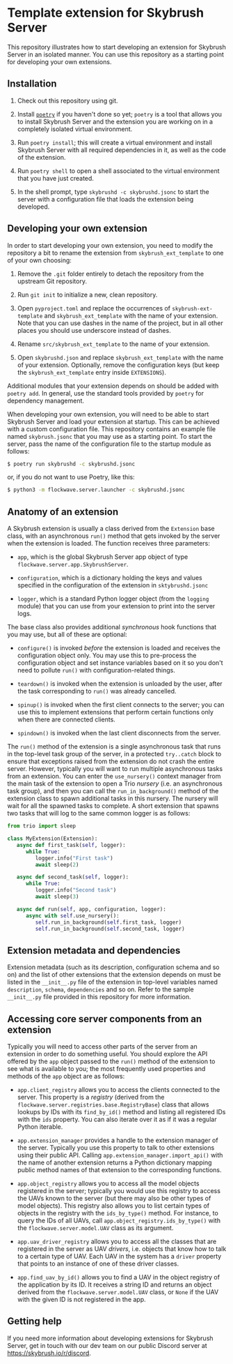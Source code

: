 Template extension for Skybrush Server
======================================

This repository illustrates how to start developing an extension for Skybrush
Server in an isolated manner. You can use this repository as a starting point
for developing your own extensions.

Installation
------------

1. Check out this repository using git.

2. Install [`poetry`](https://python-poetry.org) if you haven't done so yet;
   `poetry` is a tool that allows you to install Skybrush Server and the
   extension you are working on in a completely isolated virtual environment.

3. Run `poetry install`; this will create a virtual environment and install
   Skybrush Server with all required dependencies in it, as well as the code
   of the extension.

4. Run `poetry shell` to open a shell associated to the virtual environment
   that you have just created.

5. In the shell prompt, type `skybrushd -c skybrushd.jsonc` to start the server
   with a configuration file that loads the extension being developed.

Developing your own extension
-----------------------------

In order to start developing your own extension, you need to modify the
repository a bit to rename the extension from `skybrush_ext_template` to
one of your own choosing:

1. Remove the `.git` folder entirely to detach the repository from the upstream
   Git repository.

2. Run `git init` to initialize a new, clean repository.

3. Open `pyproject.toml` and replace the occurrences of `skybrush-ext-template`
   and `skybrush_ext_template` with the name of your extension. Note that you
   can use dashes in the name of the project, but in all other places you
   should use underscore instead of dashes.

4. Rename `src/skybrush_ext_template` to the name of your extension.

5. Open `skybrushd.json` and replace `skybrush_ext_template` with the name of
   your extension. Optionally, remove the configuration keys (but keep the
   `skybrush_ext_template` entry inside `EXTENSIONS`).

Additional modules that your extension depends on should be added with
`poetry add`. In general, use the standard tools provided by `poetry` for
dependency management.

When developing your own extension, you will need to be able to start Skybrush
Server and load your extension at startup. This can be achieved with a custom
configuration file. This repository contains an example file named
`skybrush.jsonc` that you may use as a starting point. To start the server,
pass the name of the configuration file to the startup module as follows:

```sh
$ poetry run skybrushd -c skybrushd.jsonc
```

or, if you do not want to use Poetry, like this:

```sh
$ python3 -m flockwave.server.launcher -c skybrushd.jsonc
```

Anatomy of an extension
-----------------------

A Skybrush extension is usually a class derived from the `Extension` base
class, with an asynchronous `run()` method that gets invoked by the server
when the extension is loaded. The function receives three parameters:

- `app`, which is the global Skybrush Server app object of type
  `flockwave.server.app.SkybrushServer`.

- `configuration`, which is a dictionary holding the keys and values specified
  in the configuration of the extension in `sktybrushd.jsonc`

- `logger`, which is a standard Python logger object (from the `logging` module)
  that you can use from your extension to print into the server logs.

The base class also provides additional _synchronous_ hook functions that you
may use, but all of these are optional:

- `configure()` is invoked _before_ the extension is loaded and receives the
  configuration object only. You may use this to pre-process the configuration
  object and set instance variables based on it so you don't need to pollute
  `run()` with configuration-related things.

- `teardown()` is invoked when the extension is unloaded by the user, after the
   task corresponding to `run()` was already cancelled.

- `spinup()` is invoked when the first client connects to the server; you can
  use this to implement extensions that perform certain functions only when
  there are connected clients.

- `spindown()` is invoked when the last client disconnects from the server.

The `run()` method of the extension is a single asynchronous task that runs in
the top-level task group of the server, in a protected `try..catch` block to
ensure that exceptions raised from the extension do not crash the entire server.
However, typically you will want to run multiple asynchronous tasks from an
extension. You can enter the `use_nursery()` context manager from the main
task of the extension to open a Trio _nursery_ (i.e. an asynchronous task group),
and then you can call the `run_in_background()` method of the extension class
to spawn additional tasks in this nursery. The nursery will wait for all the
spawned tasks to complete. A short extension that spawns two tasks that will
log to the same common logger is as follows:

```python
from trio import sleep

class MyExtension(Extension):
   async def first_task(self, logger):
      while True:
         logger.info("First task")
         await sleep(2)

   async def second_task(self, logger):
      while True:
         logger.info("Second task")
         await sleep(3)

   async def run(self, app, configuration, logger):
      async with self.use_nursery():
         self.run_in_background(self.first_task, logger)
         self.run_in_background(self.second_task, logger)
```

Extension metadata and dependencies
-----------------------------------

Extension metadata (such as its description, configuration schema and so on)
and the list of other extensions that the extension depends on must be listed
in the `__init__.py` file of the extension in top-level variables named
`description`, `schema`, `dependencies` and so on. Refer to the sample
`__init__.py` file provided in this repository for more information.

Accessing core server components from an extension
--------------------------------------------------

Typically you will need to access other parts of the server from an extension
in order to do something useful. You should explore the API offered by the
`app` object passed to the `run()` method of the extension to see what is
available to you; the most frequently used properties and methods of the
`app` object are as follows:

- `app.client_registry` allows you to access the clients connected to the
  server. This property is a _registry_ (derived from the
  `flockwave.server.registries.base.RegistryBase`) class that allows lookups
  by IDs with its `find_by_id()` method and listing all registered IDs with
  the `ids` property. You can also iterate over it as if it was a regular
  Python iterable.

- `app.extension_manager` provides a handle to the extension manager of the
  server. Typically you use this property to talk to other extensions using
  their public API. Calling `app.extension_manager.import_api()` with the
  name of another extension returns a Python dictionary mapping public method
  names of that extension to the corresponding functions.

- `app.object_registry` allows you to access all the model objects registered
  in the server; typically you would use this registry to access the UAVs
  known to the server (but there may also be other types of model objects).
  This registry also allows you to list certain types of objects in the
  registry with the `ids_by_type()` method. For instance, to query the IDs of
  all UAVs, call `app.object_registry.ids_by_type()` with the
  `flockwave.server.model.UAV` class as its argument.

- `app.uav_driver_registry` allows you to access all the classes that are
  registered in the server as UAV _drivers_, i.e. objects that know how to talk
  to a certain type of UAV. Each UAV in the system has a `driver` property that
  points to an instance of one of these driver classes.

- `app.find_uav_by_id()` allows you to find a UAV in the object registry of the
  application by its ID. It receives a string ID and returns an object derived
  from the `flockwave.server.model.UAV` class, or `None` if the UAV with the
  given ID is not registered in the app.

Getting help
------------

If you need more information about developing extensions for Skybrush Server,
get in touch with our dev team on our public Discord server at
https://skybrush.io/r/discord.
